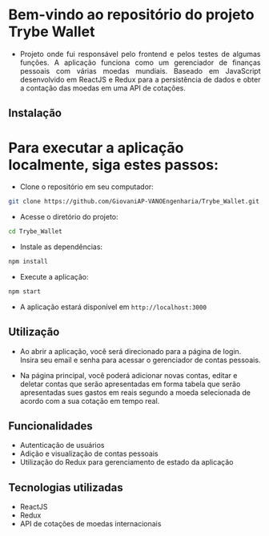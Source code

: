 
<!-- Olá, Tryber!
Esse é apenas um arquivo inicial para o README do seu projeto no qual você pode customizar e reutilizar todas as vezes que for executar o trybe-publisher.

Para deixá-lo com a sua cara, basta alterar o seguinte arquivo da sua máquina: ~/.student-repo-publisher/custom/_NEW_README.md

É essencial que você preencha esse documento por conta própria, ok?
Não deixe de usar nossas dicas de escrita de README de projetos, e deixe sua criatividade brilhar!
:warning: IMPORTANTE: você precisa deixar nítido:
- quais arquivos/pastas foram desenvolvidos por você; 
- quais arquivos/pastas foram desenvolvidos por outra pessoa estudante;
- quais arquivos/pastas foram desenvolvidos pela Trybe.
-->

# Bem-vindo ao repositório do projeto Trybe Wallet

<ul align="justify">
  <li>Projeto onde fui responsável pelo frontend e pelos testes de algumas funções. A aplicação funciona como um gerenciador de finanças pessoais com várias moedas mundiais. Baseado em JavaScript desenvolvido em ReactJS e Redux para a persistência de dados e obter a contação das moedas em uma API de cotações. </li>
</ul>

## Instalação

# Para executar a aplicação localmente, siga estes passos:


  - Clone o repositório em seu computador:
  ```bash
  git clone https://github.com/GiovaniAP-VANOEngenharia/Trybe_Wallet.git
  ```
  - Acesse o diretório do projeto:
  ```bash
  cd Trybe_Wallet
  ```
  - Instale as dependências:
  ```bash
  npm install
  ```
  - Execute a aplicação:
  ```bash
  npm start
  ```
  - A aplicação estará disponível em `http://localhost:3000`

## Utilização

- Ao abrir a aplicação, você será direcionado para a página de login. Insira seu email e senha para acessar o gerenciador de contas pessoais.

- Na página principal, você poderá adicionar novas contas, editar e deletar contas que serão apresentadas em forma tabela que serão apresentadas sues gastos em reais segundo a moeda selecionada de acordo com a sua cotação em tempo real.

## Funcionalidades

- Autenticação de usuários
- Adição e visualização de contas pessoais
- Utilização do Redux para gerenciamento de estado da aplicação

## Tecnologias utilizadas

- ReactJS
- Redux
- API de cotações de moedas internacionais

